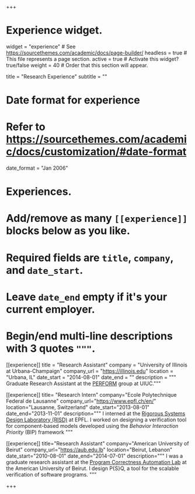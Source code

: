 +++
# Experience widget.
widget = "experience"  # See https://sourcethemes.com/academic/docs/page-builder/
headless = true  # This file represents a page section.
active = true  # Activate this widget? true/false
weight = 40  # Order that this section will appear.

title = "Research Experience"
subtitle = ""

# Date format for experience
#   Refer to https://sourcethemes.com/academic/docs/customization/#date-format
date_format = "Jan 2006"

# Experiences.
#   Add/remove as many `[[experience]]` blocks below as you like.
#   Required fields are `title`, `company`, and `date_start`.
#   Leave `date_end` empty if it's your current employer.
#   Begin/end multi-line descriptions with 3 quotes `"""`.
[[experience]]
  title = "Research Assistant"
  company = "University of Illinois at Urbana-Champaign"
  company_url = "https://illinois.edu"
  location = "Urbana, IL"
  date_start = "2014-08-01"
  date_end = ""
  description = """
  Graduate Research Assistant at the [PERFORM](https://www.perform.illinois.edu/) group at UIUC."""


[[experience]]
  title= "Research Intern"
  company="Ecole Polytechnique Federal de Lausanne"
  company_url="https://www.epfl.ch/en/"
  location="Lausanne, Switzerland"
  date_start="2013-08-01"
  date_end="2013-11-01"
  description="""
  I interned at the [Rigorous Systems Design Laboratory
    (RISD)](https://archiveweb.epfl.ch/risd.epfl.ch/) at EPFL. I worked on designing a
    verification tool for component-based models developed using the _Behavior Interaction
    Priority_ (BIP) framework
    """

[[experience]]
  title="Research Assistant"
  company="American University of Beirut"
  company_url="https://aub.edu.lb"
  location="Beirut, Lebanon"
  date_start="2010-08-01"
  date_end="2014-07-01"
  description="""
  I was a graduate research assistant at the [Program Correctness Automation
    Lab](http://research-fadi.aub.edu.lb/dkwk/doku.php?id=start) at the American
    University of Beirut. I design P{S}Q, a tool for the scalable verification of software programs.
    """

+++
